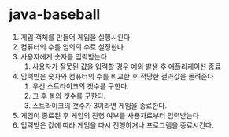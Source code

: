 # java-baseball

1. 게임 객체를 만들어 게임을 실행시킨다
2. 컴퓨터의 수를 임의의 수로 설정한다
3. 사용자에게 숫자를 입력받는다
   1. 사용자가 잘못된 값을 입력할 경우 예외 발생 후 애플리케이션 종료
4. 입력받은 숫자와 컴퓨터의 수를 비교한 후 적당한 결과값을 돌려준다 
   1. 우선 스트라이크의 갯수를 구한다.
   2. 그 후 볼의 갯수를 구한다.
   3. 스트라이크의 갯수가 3이라면 게임을 종료한다.
5. 게임이 종료된 후 게임의 진행 여부를 사용자로부터 입력받는다
6. 입력받은 값에 따라 게임을 다시 진행하거나 프로그램을 종료시킨다.